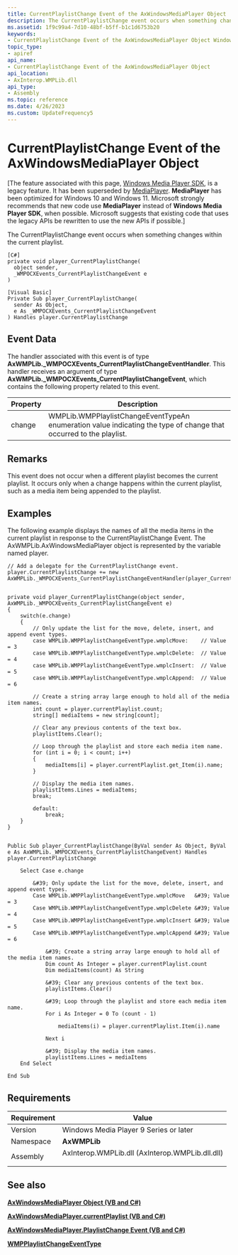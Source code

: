 ```yaml
---
title: CurrentPlaylistChange Event of the AxWindowsMediaPlayer Object
description: The CurrentPlaylistChange event occurs when something changes within the current playlist. | CurrentPlaylistChange Event of the AxWindowsMediaPlayer Object
ms.assetid: 1f9c99a4-7d10-48bf-b5ff-b1c1d6753b20
keywords:
- CurrentPlaylistChange Event of the AxWindowsMediaPlayer Object Windows Media Player
topic_type:
- apiref
api_name:
- CurrentPlaylistChange Event of the AxWindowsMediaPlayer Object
api_location:
- AxInterop.WMPLib.dll
api_type:
- Assembly
ms.topic: reference
ms.date: 4/26/2023
ms.custom: UpdateFrequency5
---
```


# CurrentPlaylistChange Event of the AxWindowsMediaPlayer Object

\[The feature associated with this page, [Windows Media Player SDK](/windows/win32/wmp/windows-media-player-sdk), is a legacy feature. It has been superseded by [MediaPlayer](/uwp/api/Windows.Media.Playback.MediaPlayer). **MediaPlayer** has been optimized for Windows 10 and Windows 11. Microsoft strongly recommends that new code use **MediaPlayer** instead of **Windows Media Player SDK**, when possible. Microsoft suggests that existing code that uses the legacy APIs be rewritten to use the new APIs if possible.\]

The CurrentPlaylistChange event occurs when something changes within the current playlist.

``` syntax
[C#]
private void player_CurrentPlaylistChange(
  object sender,
  _WMPOCXEvents_CurrentPlaylistChangeEvent e
)

[Visual Basic]
Private Sub player_CurrentPlaylistChange(
  sender As Object,
  e As _WMPOCXEvents_CurrentPlaylistChangeEvent
) Handles player.CurrentPlaylistChange
```

## Event Data

The handler associated with this event is of type **AxWMPLib.\_WMPOCXEvents\_CurrentPlaylistChangeEventHandler**. This handler receives an argument of type **AxWMPLib.\_WMPOCXEvents\_CurrentPlaylistChangeEvent**, which contains the following property related to this event.



| Property | Description                                                                                                                   |
|----------|-------------------------------------------------------------------------------------------------------------------------------|
| change   | WMPLib.WMPPlaylistChangeEventTypeAn enumeration value indicating the type of change that occurred to the playlist.<br/> |



 

## Remarks

This event does not occur when a different playlist becomes the current playlist. It occurs only when a change happens within the current playlist, such as a media item being appended to the playlist.

## Examples

The following example displays the names of all the media items in the current playlist in response to the CurrentPlaylistChange Event. The AxWMPLib.AxWindowsMediaPlayer object is represented by the variable named player.


```CSharp
// Add a delegate for the CurrentPlaylistChange event.
player.CurrentPlaylistChange += new AxWMPLib._WMPOCXEvents_CurrentPlaylistChangeEventHandler(player_CurrentPlaylistChange);  


private void player_CurrentPlaylistChange(object sender, AxWMPLib._WMPOCXEvents_CurrentPlaylistChangeEvent e)
{
    switch(e.change)
    {
        // Only update the list for the move, delete, insert, and append event types.
        case WMPLib.WMPPlaylistChangeEventType.wmplcMove:    // Value = 3
        case WMPLib.WMPPlaylistChangeEventType.wmplcDelete:  // Value = 4
        case WMPLib.WMPPlaylistChangeEventType.wmplcInsert:  // Value = 5
        case WMPLib.WMPPlaylistChangeEventType.wmplcAppend:  // Value = 6

        // Create a string array large enough to hold all of the media item names.
        int count = player.currentPlaylist.count;
        string[] mediaItems = new string[count];

        // Clear any previous contents of the text box.
        playlistItems.Clear();

        // Loop through the playlist and store each media item name.
        for (int i = 0; i < count; i++)
        {
            mediaItems[i] = player.currentPlaylist.get_Item(i).name;
        }

        // Display the media item names.
        playlistItems.Lines = mediaItems;
        break;
      
        default:
            break;
    }
}
```


```VB

Public Sub player_CurrentPlaylistChange(ByVal sender As Object, ByVal e As AxWMPLib._WMPOCXEvents_CurrentPlaylistChangeEvent) Handles player.CurrentPlaylistChange

    Select Case e.change

        &#39; Only update the list for the move, delete, insert, and append event types.
        Case WMPLib.WMPPlaylistChangeEventType.wmplcMove   &#39; Value = 3
        Case WMPLib.WMPPlaylistChangeEventType.wmplcDelete &#39; Value = 4
        Case WMPLib.WMPPlaylistChangeEventType.wmplcInsert &#39; Value = 5
        Case WMPLib.WMPPlaylistChangeEventType.wmplcAppend &#39; Value = 6

            &#39; Create a string array large enough to hold all of the media item names.
            Dim count As Integer = player.currentPlaylist.count
            Dim mediaItems(count) As String

            &#39; Clear any previous contents of the text box.
            playlistItems.Clear()

            &#39; Loop through the playlist and store each media item name.
            For i As Integer = 0 To (count - 1)

                mediaItems(i) = player.currentPlaylist.Item(i).name

            Next i

            &#39; Display the media item names.
            playlistItems.Lines = mediaItems
    End Select

End Sub
```





## Requirements



| Requirement | Value |
|----------------------|----------------------------------------------------------------------------------------------------------------------------|
| Version<br/>   | Windows Media Player 9 Series or later<br/>                                                                          |
| Namespace<br/> | **AxWMPLib**<br/>                                                                                                    |
| Assembly<br/>  | <dl> <dt>AxInterop.WMPLib.dll (AxInterop.WMPLib.dll.dll)</dt> </dl> |



## See also

<dl> <dt>

[**AxWindowsMediaPlayer Object (VB and C#)**](axwindowsmediaplayer-object--vb-and-c.md)
</dt> <dt>

[**AxWindowsMediaPlayer.currentPlaylist (VB and C#)**](axwmplib-axwindowsmediaplayer-currentplaylist--vb-and-c.md)
</dt> <dt>

[**AxWindowsMediaPlayer.PlaylistChange Event (VB and C#)**](axwmplib-axwindowsmediaplayer-playlistchange.md)
</dt> <dt>

[**WMPPlaylistChangeEventType**](/previous-versions/windows/desktop/api/wmp/ne-wmp-wmpplaylistchangeeventtype)
</dt> </dl>

 

 






